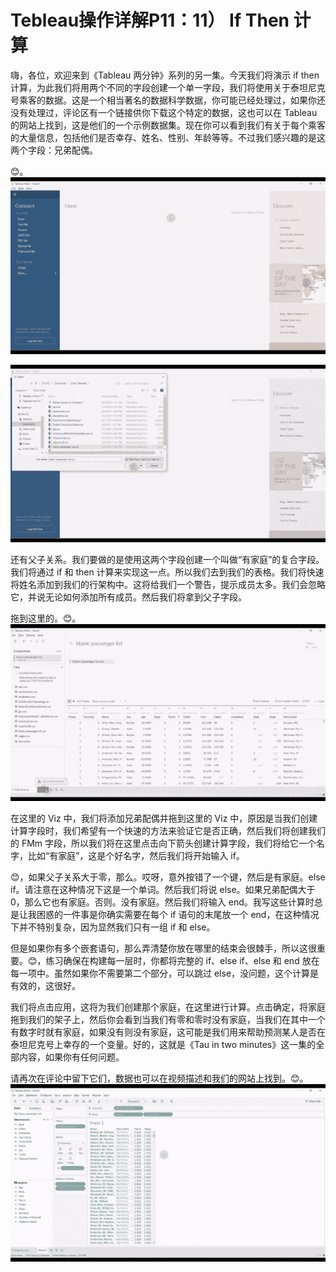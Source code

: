 # Tebleau操作详解P11：11） If Then 计算 

嗨，各位，欢迎来到《Tableau 两分钟》系列的另一集。今天我们将演示 if then 计算，为此我们将用两个不同的字段创建一个单一字段，我们将使用关于泰坦尼克号乘客的数据。这是一个相当著名的数据科学数据，你可能已经处理过，如果你还没有处理过，评论区有一个链接供你下载这个特定的数据，这也可以在 Tableau 的网站上找到，这是他们的一个示例数据集。现在你可以看到我们有关于每个乘客的大量信息，包括他们是否幸存、姓名、性别、年龄等等。不过我们感兴趣的是这两个字段：兄弟配偶。

😊。![](img/6142dd60a06d105f2c321393a06363dc_1.png)

![](img/6142dd60a06d105f2c321393a06363dc_2.png)

还有父子关系。我们要做的是使用这两个字段创建一个叫做“有家庭”的复合字段。我们将通过 if 和 then 计算来实现这一点。所以我们去到我们的表格。我们将快速将姓名添加到我们的行架构中。这将给我们一个警告，提示成员太多。我们会忽略它，并说无论如何添加所有成员。然后我们将拿到父子字段。

拖到这里的。😊。![](img/6142dd60a06d105f2c321393a06363dc_4.png)

在这里的 Viz 中，我们将添加兄弟配偶并拖到这里的 Viz 中，原因是当我们创建计算字段时，我们希望有一个快速的方法来验证它是否正确，然后我们将创建我们的 FMm 字段，所以我们将在这里点击向下箭头创建计算字段，我们将给它一个名字，比如“有家庭”，这是个好名字，然后我们将开始输入 if。

😊，如果父子关系大于零，那么。哎呀，意外按错了一个键，然后是有家庭。else if。请注意在这种情况下这是一个单词。然后我们将说 else。如果兄弟配偶大于 0，那么它也有家庭。否则。没有家庭。然后我们将输入 end。我写这些计算时总是让我困惑的一件事是你确实需要在每个 if 语句的末尾放一个 end，在这种情况下并不特别复杂，因为显然我们只有一组 if 和 else。

但是如果你有多个嵌套语句，那么弄清楚你放在哪里的结束会很棘手，所以这很重要。😊，练习确保在构建每一层时，你都将完整的 if、else if、else 和 end 放在每一项中。虽然如果你不需要第二个部分，可以跳过 else，没问题，这个计算是有效的，这很好。

我们将点击应用，这将为我们创建那个家庭，在这里进行计算。点击确定，将家庭拖到我们的架子上，然后你会看到当我们有零和零时没有家庭，当我们在其中一个有数字时就有家庭，如果没有则没有家庭，这可能是我们用来帮助预测某人是否在泰坦尼克号上幸存的一个变量。好的，这就是《Tau in two minutes》这一集的全部内容，如果你有任何问题。

请再次在评论中留下它们，数据也可以在视频描述和我们的网站上找到。😊。![](img/6142dd60a06d105f2c321393a06363dc_6.png)
